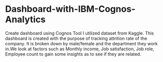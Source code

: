 # Dashboard-with-IBM-Cognos-Analytics
Create dashboard using Cognos Tool
I utilized dataset from Kaggle. This dashboard is created with the purpose of tracking attrition rate of the company. It is broken down by male/female and the department they work in.We look at factors such as Monthly income, Job satisfaction, Job role, Employee count to gain some insights as to see if they are related.
